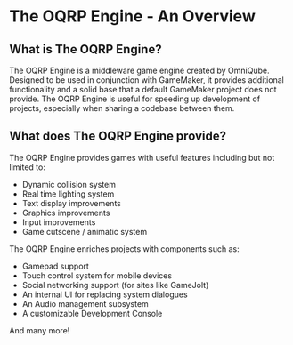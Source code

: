 # The OQRP Engine - An Overview
## What is The OQRP Engine?

The OQRP Engine is a middleware game engine created by OmniQube. Designed to be used in conjunction with GameMaker, it provides additional functionality and a solid base that a default GameMaker project does not provide. The OQRP Engine is useful for speeding up development of projects, especially when sharing a codebase between them. 

## What does The OQRP Engine provide?

The OQRP Engine provides games with useful features including but not limited to:

- Dynamic collision system
- Real time lighting system
- Text display improvements
- Graphics improvements
- Input improvements
- Game cutscene / animatic system

The OQRP Engine enriches projects with components such as:

- Gamepad support
- Touch control system for mobile devices
- Social networking support (for sites like GameJolt)
- An internal UI for replacing system dialogues
- An Audio management subsystem
- A customizable Development Console

And many more!